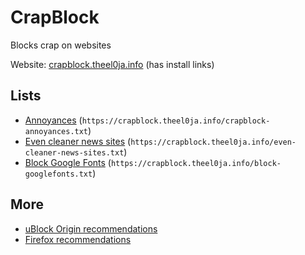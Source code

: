 # CrapBlock

Blocks crap on websites

Website: [crapblock.theel0ja.info](https://crapblock.theel0ja.info/) (has install links)

## Lists

* [Annoyances](https://crapblock.theel0ja.info/crapblock-annoyances.txt) (`https://crapblock.theel0ja.info/crapblock-annoyances.txt`)
* [Even cleaner news sites](https://crapblock.theel0ja.info/even-cleaner-news-sites.txt) (`https://crapblock.theel0ja.info/even-cleaner-news-sites.txt`)
* [Block Google Fonts](https://crapblock.theel0ja.info/block-googlefonts.txt) (`https://crapblock.theel0ja.info/block-googlefonts.txt`)

## More

* [uBlock Origin recommendations](https://github.com/theel0ja/ubo-recommendations/blob/master/README.md)
* [Firefox recommendations](https://github.com/theel0ja/ubo-recommendations/blob/master/README.md)
